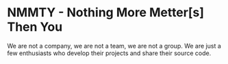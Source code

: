 # NMMTY - Nothing More Metter[s] Then You

We are not a company, we are not a team, we are not a group. We are just a few enthusiasts who develop their projects and share their source code.
